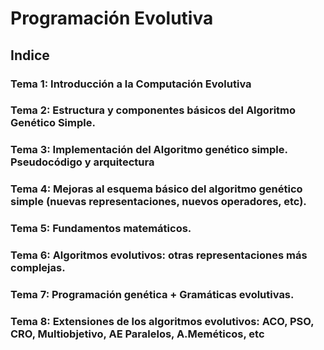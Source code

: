 # Programación Evolutiva

## Indice

### Tema 1: Introducción a la Computación Evolutiva
### Tema 2: Estructura y componentes básicos del Algoritmo Genético Simple.
### Tema 3: Implementación del Algoritmo genético simple. Pseudocódigo y arquitectura
### Tema 4: Mejoras al esquema básico del algoritmo genético simple (nuevas representaciones, nuevos operadores, etc).
### Tema 5: Fundamentos matemáticos.
### Tema 6: Algoritmos evolutivos: otras representaciones más complejas. 
### Tema 7: Programación genética + Gramáticas evolutivas.
### Tema 8: Extensiones de los algoritmos evolutivos: ACO, PSO, CRO, Multiobjetivo, AE Paralelos, A.Meméticos, etc
